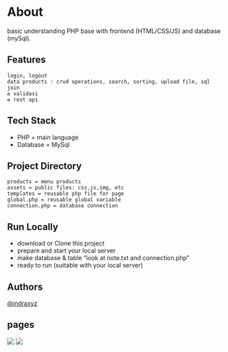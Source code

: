 # About

basic understanding PHP base with frontend (HTML/CSS/JS) and database (mySql).

## Features

    login, logout
    data products : crud operations, search, sorting, upload file, sql join
    ♻️ validasi
    ♻️ rest api

## Tech Stack

- PHP = main language
- Database = MySql

## Project Directory

    products = menu products
    assets = public files: css,js,img, etc
    templates = reusable php file for page
    global.php = reusable global variable
    connection.php = database connection

## Run Locally

- download or Clone this project
- prepare and start your local server
- make database & table “look at note.txt and connection.php”
- ready to run (suitable with your local server)

## Authors

[@indraxyz](https://www.github.com/indraxyz)

## pages

<img src="https://github.com/indraxyz/fullstack-php-beginner/blob/main/assets/screenshots/index.png">
<img src="https://github.com/indraxyz/fullstack-php-beginner/blob/main/assets/screenshots/products.png">
